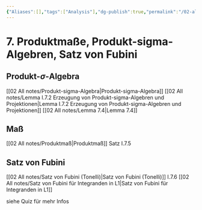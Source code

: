 ```yaml
---
{"Aliases":[],"tags":["Analysis"],"dg-publish":true,"permalink":"/02-all-notes/7-produktmasse-produkt-sigma-algebren-satz-von-fubini/","dgHomeLink":true,"dgPassFrontmatter":true}
---
```


# 7. Produktmaße, Produkt-sigma-Algebren, Satz von Fubini
## Produkt-$\sigma$-Algebra
[[02 All notes/Produkt-sigma-Algebra|Produkt-sigma-Algebra]]
[[02 All notes/Lemma I.7.2 Erzeugung von Produkt-sigma-Algebren und Projektionen|Lemma I.7.2 Erzeugung von Produkt-sigma-Algebren und Projektionen]]
[[02 All notes/Lemma 7.4|Lemma 7.4]]

## Maß
[[02 All notes/Produktmaß|Produktmaß]] Satz I.7.5 

## Satz von Fubini
[[02 All notes/Satz von Fubini (Tonelli)|Satz von Fubini (Tonelli)]] I.7.6 
[[02 All notes/Satz von Fubini für Integranden in L1|Satz von Fubini für Integranden in L1]]


siehe Quiz für mehr Infos


